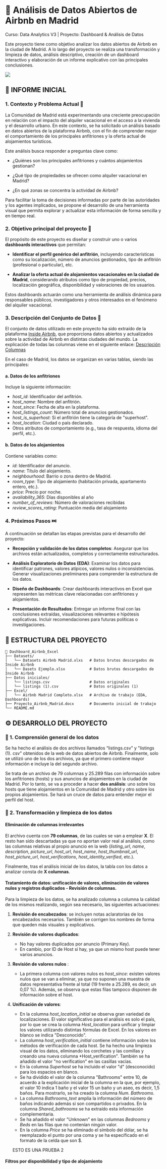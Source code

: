 # 🏡 Análisis de Datos Abiertos de Airbnb en Madrid
Curso: Data Analytics V3 | Proyecto: Dashboard &amp; Análisis de Datos

Este proyecto tiene como objetivo analizar los datos abiertos de Airbnb en la ciudad de Madrid. A lo largo del proyecto se realiza una transformación y limpieza de datos, análisis descriptivo, creación de un dashboard interactivo y elaboración de un informe explicativo con las principales conclusiones.


![](https://media.licdn.com/dms/image/v2/D4E12AQFZ4xlAbu0NAw/article-cover_image-shrink_720_1280/article-cover_image-shrink_720_1280/0/1712840717484?e=1752105600&v=beta&t=l8uX2liBFQ_GU1obAcE0mTau9cKQWacMdBHiz2UZy6U)

## 📄 INFORME INICIAL

### 1. Contexto y Problema Actual 🚩
La Comunidad de Madrid está experimentando una creciente preocupación en relación con el impacto del alquiler vacacional en el acceso a la vivienda y el desarrollo urbano. En este contexto, se ha solicitado un análisis basado en datos abiertos de la plataforma Airbnb, con el fin de comprender mejor el comportamiento de los principales anfitriones y la oferta actual de alojamientos turísticos.

Este análisis busca responder a preguntas clave como:

- ¿Quiénes son los principales anfitriones y cuántos alojamientos gestionan?

- ¿Qué tipo de propiedades se ofrecen como alquiler vacacional en Madrid?

- ¿En qué zonas se concentra la actividad de Airbnb?

Para facilitar la toma de decisiones informadas por parte de las autoridades y los agentes implicados, se propone el desarrollo de una herramienta visual que permita explorar y actualizar esta información de forma sencilla y en tiempo real.

### 2. Objetivo principal del proyecto 🎯
El propósito de este proyecto es diseñar y construir uno o varios **dashboards interactivos** que permitan:

- **Identificar el perfil genérico del anfitrión**, incluyendo características como su localización, número de anuncios gestionados, tipo de anfitrión (profesional o particular), etc.

- **Analizar la oferta actual de alojamientos vacacionales en la ciudad de Madrid**, considerando atributos como tipo de propiedad, precios, localización geográfica, disponibilidad y valoraciones de los usuarios.

Estos dashboards actuarán como una herramienta de análisis dinámica para responsables públicos, investigadores y otros interesados en el fenómeno del alquiler vacacional.

### 3. Descripción del Conjunto de Datos 🔗

El conjunto de datos utilizado en este proyecto ha sido extraído de la plataforma [Inside Airbnb](https://insideairbnb.com/get-the-data/), que proporciona datos abiertos y actualizados sobre la actividad de Airbnb en distintas ciudades del mundo. La explicación de todas las columnas viene en el siguiente enlace: [Descripción Columnas](https://docs.google.com/spreadsheets/d/1b_dvmyhb_kAJhUmv81rAxl4KcXn0Pymz/edit?gid=1967362979#gid=1967362979)

En el caso de Madrid, los datos se organizan en varias tablas, siendo las principales:

#### a. Datos de los anfitriones
Incluye la siguiente información:
- *host_id*: Identificador del anfitrión.
- *host_name*: Nombre del anfitrión.
- *host_since*: Fecha de alta en la plataforma.
- *host_listings_count*: Número total de anuncios gestionados.
- *host_is_superhost*: Si el anfitrión tiene la categoría de "superhost".
- *host_location*: Ciudad o país declarado.
- Otros atributos de comportamiento (e.g., tasa de respuesta, idioma del perfil, etc.).

#### b. Datos de los alojamientos
Contiene variables como: 
- *id*: Identificador del anuncio.
- *name*: Título del alojamiento.
- *neighbourhood*: Barrio o zona dentro de Madrid.
- *room_type*: Tipo de alojamiento (habitación privada, apartamento entero, etc.).
- *price*: Precio por noche.
- *availability_365*: Días disponibles al año
- *number_of_reviews*: Número de valoraciones recibidas
- *review_scores_rating*: Puntuación media del alojamiento

### 4. Próximos Pasos ⏭️
A continuación se detallan las etapas previstas para el desarrollo del proyecto:

- **Recepción y validación de los datos completos**: Asegurar que los archivos están actualizados, completos y correctamente estructurados.

- **Análisis Exploratorio de Datos (EDA)**: Examinar los datos para identificar patrones, valores atípicos, valores nulos o inconsistencias. Generar visualizaciones preliminares para comprender la estructura de los datos.

- **Diseño de Dashboards**: Crear dashboards interactivos en Excel que representen las métricas clave relacionadas con anfitriones y alojamientos.

- **Presentación de Resultados**: Entregar un informe final con las conclusiones extraídas, visualizaciones relevantes e hipótesis explicativas. Incluir recomendaciones para futuras políticas o investigaciones.

## 📁 ESTRUCTURA DEL PROYECTO
```
📂 Dashboard_Airbnb_Excel
├── Datasets/
│   └── Datasets Airbnb Madrid.xlxs   # Datos brutos descargados de Inside Airbnb
│   └── Dasets Ejemplo.xlsx           # Datos brutos descargados de Inside Airbnb
├── Datos iniciales/
│   └── listings.csv                  # Datos originales 
│   └── listings (1).csv              # Datos originales (1)
├── Excel/
│   └── Airbnb Madrid Completo.xlsx   # Archivo de trabajo (EDA, Dashboards)
├── Proyecto_Airbnb_Madrid.docx       # Documento inicial de trabajo
└── README.md
```

## ⚙️ DESARROLLO DEL PROYECTO

### 🧠 1. Comprensión general de los datos 
Se ha hecho el análisis de dos archivos llamados “listings.csv” y "listings (1). csv" obtenidos de la web de datos abiertos de Airbnb. Finalmente, solo se utilizó uno de los dos archivos, ya que el primero contiene mayor información e incluye la del segundo archivo.

Se trata de un archivo de 79 columnas y 25.289 filas con información sobre los anfitriones (hosts) y sus anuncios de alojamientos en la ciudad de Madrid. Por lo tanto, se va a proceder a hacer **dos análisis**: uno sobre los hosts que tiene alojamientos en la Comunidad de Madrid y otro sobre los propios alojamientos. Se hará un cruce de datos para entender mejor el perfil del host.

### 🧹 2. Transformación y limpieza de los datos
#### Eliminación de columnas irrelevantes
El archivo cuenta con **79 columnas**, de las cuales se van a emplear **X**. El resto han sido descartadas ya que no aportan valor real al análisis, como las columnas relativas al propio anuncio en la web (*listing_url*, *name*, *description*, *picture_url*, *host_url*, *host_name*, *host_thumbnail_url*, *host_picture_url*, *host_verifications*, *host_identity_verified*, etc.).

Finalmente, tras el análisis inicial de los datos, la tabla con los datos a analizar consta de **X columnas**.


#### Tratamiento de datos: unificación de valores, eliminación de valores nulos y registros duplicados - Revisión de columnas.
Para la limpieza de los datos, se ha analizado columna a columna la calidad de los mismos realizando, según sea necesario, las siguientes actuaciones:
1. **Revisión de encabezados**: se incluyen notas aclaratorias de los encabezados necesarios. También se corrigen los nombres de forma que queden más visuales y explicativos. 
2. **Revisión de valores duplicados**: 
    - No hay valores duplicados por anuncio (Primary Key). 
    - En cambio, por ID de Host sí hay, ya que un mismo host puede tener varios anuncios.
3. **Revisión de valores nulos** :
    - La primera columna con valores nulos es *host_since*: existen valores nulos que se van a eliminar, ya que no suponen una muestra de datos representativa frente al total (19 frente a 25.289, es decir, un 0,07 %). Además, se observa que estas filas tampoco disponen de información sobre el host.
4.	**Unificación de valores**: 
    - En la columna *host_location_initial* se observa gran variedad de localizaciones. El valor significativo para el análisis es solo el país, por lo que se crea la columna *Host_location* para unificar y limpiar los valores utilizando distintas fórmulas de Excel. En los valores en blanco se indica "Desconocido".
    - La columna *host_verification_initial* contiene información sobre los métodos de verificación de cada host. Se ha hecho una limpieza visual de los datos, eliminando los corchetes y las comillas y creando una nueva columna *Host_verification". También se ha añadido el valor "no verification" en las casillas vacías.
    - En la columna *Superhost* se ha incluido el valor "d" (desconocido) para los espacios en blanco.
    - Se ha dividido el valor de la columna "Bathrooms" entre 10, de acuerdo a la explicación inicial de la columna en la que, por ejemplo, el valor 10 indica 1 baño y el valor 15 un baño y un aseo, es decir, 1,5 baños. Para mostrarlo, se ha creado la columna *Num. Bathrooms*.
    - La columna *Bathrooms_text* amplía la información del número de baños indicando además si son compartidos o privados. En la columna *Shared_bathrooms* se ha extraído esta información complementaria.
    - Se ha añadido el valor "Unknown" en las columnas *Bedrooms* y *Beds* en las filas que no contenían ningún valor.
    - En la columna *Price* se ha eliminado el símbolo del dólar, se ha reemplazado el punto por una coma y se ha específicado en el formato de la celda que son $.

    ESTO ES UNA PRUEBA 2



#### Filtros por disponibilidad y tipo de alojamiento